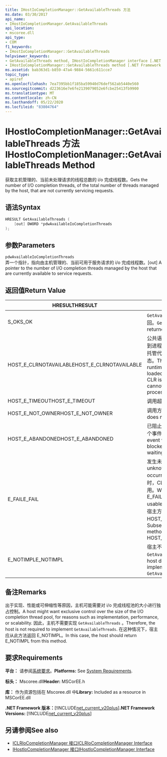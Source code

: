 ```yaml
---
title: IHostIoCompletionManager::GetAvailableThreads 方法
ms.date: 03/30/2017
api_name:
- IHostIoCompletionManager.GetAvailableThreads
api_location:
- mscoree.dll
api_type:
- COM
f1_keywords:
- IHostIoCompletionManager::GetAvailableThreads
helpviewer_keywords:
- GetAvailableThreads method, IHostIoCompletionManager interface [.NET Framework hosting]
- IHostIoCompletionManager::GetAvailableThreads method [.NET Framework hosting]
ms.assetid: bab363d1-b859-47a4-9884-5661c611cce7
topic_type:
- apiref
ms.openlocfilehash: 7ea7395bb1f185ba59940d76def562ab5440e560
ms.sourcegitcommit: d223616e7e6fe2139079052e6fcbe25413fb9900
ms.translationtype: MT
ms.contentlocale: zh-CN
ms.lasthandoff: 05/22/2020
ms.locfileid: "83804764"
---
```

# <a name="ihostiocompletionmanagergetavailablethreads-method"></a><span data-ttu-id="17d2f-102">IHostIoCompletionManager::GetAvailableThreads 方法</span><span class="sxs-lookup"><span data-stu-id="17d2f-102">IHostIoCompletionManager::GetAvailableThreads Method</span></span>
<span data-ttu-id="17d2f-103">获取主机管理的、当前未处理请求的线程总数的 i/o 完成线程数。</span><span class="sxs-lookup"><span data-stu-id="17d2f-103">Gets the number of I/O completion threads, of the total number of threads managed by the host, that are not currently servicing requests.</span></span>  
  
## <a name="syntax"></a><span data-ttu-id="17d2f-104">语法</span><span class="sxs-lookup"><span data-stu-id="17d2f-104">Syntax</span></span>  
  
```cpp  
HRESULT GetAvailableThreads (  
    [out] DWORD *pdwAvailableIoCompletionThreads  
);  
```  
  
## <a name="parameters"></a><span data-ttu-id="17d2f-105">参数</span><span class="sxs-lookup"><span data-stu-id="17d2f-105">Parameters</span></span>  
 `pdwAvailableIoCompletionThreads`  
 <span data-ttu-id="17d2f-106">弄一个指针，指向由主机管理的、当前可用于服务请求的 i/o 完成线程数。</span><span class="sxs-lookup"><span data-stu-id="17d2f-106">[out] A pointer to the number of I/O completion threads managed by the host that are currently available to service requests.</span></span>  
  
## <a name="return-value"></a><span data-ttu-id="17d2f-107">返回值</span><span class="sxs-lookup"><span data-stu-id="17d2f-107">Return Value</span></span>  
  
|<span data-ttu-id="17d2f-108">HRESULT</span><span class="sxs-lookup"><span data-stu-id="17d2f-108">HRESULT</span></span>|<span data-ttu-id="17d2f-109">说明</span><span class="sxs-lookup"><span data-stu-id="17d2f-109">Description</span></span>|  
|-------------|-----------------|  
|<span data-ttu-id="17d2f-110">S_OK</span><span class="sxs-lookup"><span data-stu-id="17d2f-110">S_OK</span></span>|<span data-ttu-id="17d2f-111">`GetAvailableThreads`已成功返回。</span><span class="sxs-lookup"><span data-stu-id="17d2f-111">`GetAvailableThreads` returned successfully.</span></span>|  
|<span data-ttu-id="17d2f-112">HOST_E_CLRNOTAVAILABLE</span><span class="sxs-lookup"><span data-stu-id="17d2f-112">HOST_E_CLRNOTAVAILABLE</span></span>|<span data-ttu-id="17d2f-113">公共语言运行时（CLR）未加载到进程中，或 CLR 处于无法运行托管代码或成功处理调用的状态。</span><span class="sxs-lookup"><span data-stu-id="17d2f-113">The common language runtime (CLR) has not been loaded into a process, or the CLR is in a state in which it cannot run managed code or process the call successfully.</span></span>|  
|<span data-ttu-id="17d2f-114">HOST_E_TIMEOUT</span><span class="sxs-lookup"><span data-stu-id="17d2f-114">HOST_E_TIMEOUT</span></span>|<span data-ttu-id="17d2f-115">调用超时。</span><span class="sxs-lookup"><span data-stu-id="17d2f-115">The call timed out.</span></span>|  
|<span data-ttu-id="17d2f-116">HOST_E_NOT_OWNER</span><span class="sxs-lookup"><span data-stu-id="17d2f-116">HOST_E_NOT_OWNER</span></span>|<span data-ttu-id="17d2f-117">调用方不拥有该锁。</span><span class="sxs-lookup"><span data-stu-id="17d2f-117">The caller does not own the lock.</span></span>|  
|<span data-ttu-id="17d2f-118">HOST_E_ABANDONED</span><span class="sxs-lookup"><span data-stu-id="17d2f-118">HOST_E_ABANDONED</span></span>|<span data-ttu-id="17d2f-119">已阻止的线程或纤程正在等待某个事件时，该事件被取消。</span><span class="sxs-lookup"><span data-stu-id="17d2f-119">An event was canceled while a blocked thread or fiber was waiting on it.</span></span>|  
|<span data-ttu-id="17d2f-120">E_FAIL</span><span class="sxs-lookup"><span data-stu-id="17d2f-120">E_FAIL</span></span>|<span data-ttu-id="17d2f-121">发生未知的灾难性故障。</span><span class="sxs-lookup"><span data-stu-id="17d2f-121">An unknown catastrophic failure occurred.</span></span> <span data-ttu-id="17d2f-122">当方法返回 E_FAIL 时，CLR 在该进程内将不再可用。</span><span class="sxs-lookup"><span data-stu-id="17d2f-122">When a method returns E_FAIL, the CLR is no longer usable within the process.</span></span> <span data-ttu-id="17d2f-123">对宿主方法的后续调用会返回 HOST_E_CLRNOTAVAILABLE。</span><span class="sxs-lookup"><span data-stu-id="17d2f-123">Subsequent calls to hosting methods return HOST_E_CLRNOTAVAILABLE.</span></span>|  
|<span data-ttu-id="17d2f-124">E_NOTIMPL</span><span class="sxs-lookup"><span data-stu-id="17d2f-124">E_NOTIMPL</span></span>|<span data-ttu-id="17d2f-125">宿主不提供的实现 `GetAvailableThreads` 。</span><span class="sxs-lookup"><span data-stu-id="17d2f-125">The host does not provide an implementation of `GetAvailableThreads`.</span></span>|  
  
## <a name="remarks"></a><span data-ttu-id="17d2f-126">备注</span><span class="sxs-lookup"><span data-stu-id="17d2f-126">Remarks</span></span>  
 <span data-ttu-id="17d2f-127">出于实现、性能或可伸缩性等原因，主机可能需要对 i/o 完成线程池的大小进行独占控制。</span><span class="sxs-lookup"><span data-stu-id="17d2f-127">A host might want exclusive control over the size of the I/O completion thread pool, for reasons such as implementation, performance, or scalability.</span></span> <span data-ttu-id="17d2f-128">因此，主机不需要实现 `GetAvailableThreads` 。</span><span class="sxs-lookup"><span data-stu-id="17d2f-128">Therefore, the host is not required to implement `GetAvailableThreads`.</span></span> <span data-ttu-id="17d2f-129">在这种情况下，宿主应从此方法返回 E_NOTIMPL。</span><span class="sxs-lookup"><span data-stu-id="17d2f-129">In this case, the host should return E_NOTIMPL from this method.</span></span>  
  
## <a name="requirements"></a><span data-ttu-id="17d2f-130">要求</span><span class="sxs-lookup"><span data-stu-id="17d2f-130">Requirements</span></span>  
 <span data-ttu-id="17d2f-131">**平台：** 请参阅[系统要求](../../get-started/system-requirements.md)。</span><span class="sxs-lookup"><span data-stu-id="17d2f-131">**Platforms:** See [System Requirements](../../get-started/system-requirements.md).</span></span>  
  
 <span data-ttu-id="17d2f-132">**标头：** Mscoree.dll</span><span class="sxs-lookup"><span data-stu-id="17d2f-132">**Header:** MSCorEE.h</span></span>  
  
 <span data-ttu-id="17d2f-133">**库：** 作为资源包括在 Mscoree.dll 中</span><span class="sxs-lookup"><span data-stu-id="17d2f-133">**Library:** Included as a resource in MSCorEE.dll</span></span>  
  
 <span data-ttu-id="17d2f-134">**.NET Framework 版本：**[!INCLUDE[net_current_v20plus](../../../../includes/net-current-v20plus-md.md)]</span><span class="sxs-lookup"><span data-stu-id="17d2f-134">**.NET Framework Versions:** [!INCLUDE[net_current_v20plus](../../../../includes/net-current-v20plus-md.md)]</span></span>  
  
## <a name="see-also"></a><span data-ttu-id="17d2f-135">另请参阅</span><span class="sxs-lookup"><span data-stu-id="17d2f-135">See also</span></span>

- [<span data-ttu-id="17d2f-136">ICLRIoCompletionManager 接口</span><span class="sxs-lookup"><span data-stu-id="17d2f-136">ICLRIoCompletionManager Interface</span></span>](iclriocompletionmanager-interface.md)
- [<span data-ttu-id="17d2f-137">IHostIoCompletionManager 接口</span><span class="sxs-lookup"><span data-stu-id="17d2f-137">IHostIoCompletionManager Interface</span></span>](ihostiocompletionmanager-interface.md)
